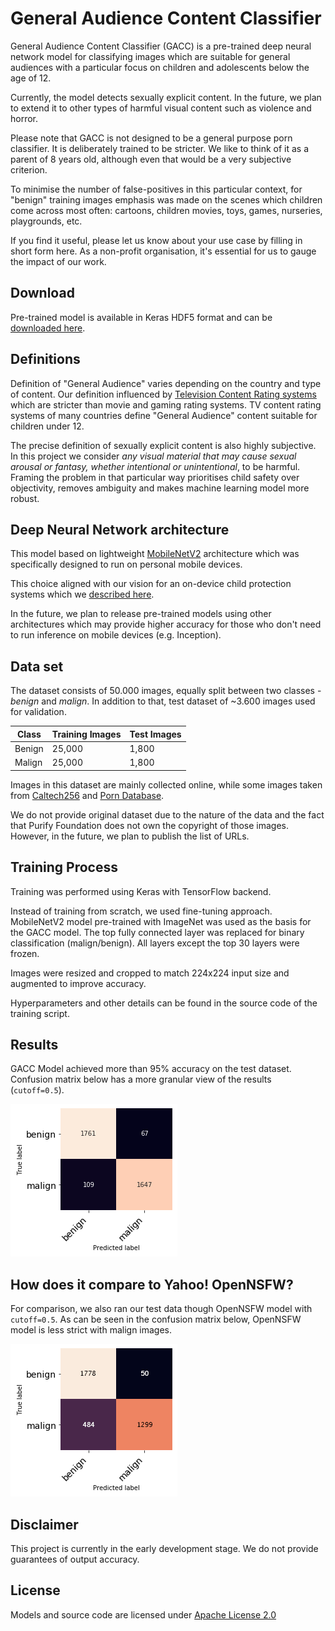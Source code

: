 # General Audience Content Classifier
General Audience Content Classifier (GACC) is a pre-trained deep neural network model for classifying images which are suitable for general audiences with a particular focus on children and adolescents below the age of 12.

Currently, the model detects sexually explicit content. In the future, we plan to extend it to other types of harmful visual content such as violence and horror.

Please note that GACC is not designed to be a general purpose porn classifier. It is deliberately trained to be stricter. We like to think of it as a parent of 8 years old, although even that would be a very subjective criterion.

To minimise the number of false-positives in this particular context, for "benign" training images emphasis was made on the scenes which children come across most often: cartoons, children movies, toys, games, nurseries, playgrounds, etc.

If you find it useful, please let us know about your use case by filling in short form here. As a non-profit organisation, it's essential for us to gauge the impact of our work.

## Download
Pre-trained model is available in Keras HDF5 format and can be [downloaded here](https://github.com/purify-ai/gacc/releases).

## Definitions
Definition of "General Audience" varies depending on the country and type of content. Our definition influenced by [Television Content Rating systems](https://en.wikipedia.org/wiki/Television_content_rating_system) which are stricter than movie and gaming rating systems. TV content rating systems of many countries define "General Audience" content suitable for children under 12.

The precise definition of sexually explicit content is also highly subjective. In this project we consider _any visual material that may cause sexual arousal or fantasy, whether intentional or unintentional_, to be harmful. Framing the problem in that particular way prioritises child safety over objectivity, removes ambiguity and makes machine learning model more robust.

## Deep Neural Network architecture
This model based on lightweight [MobileNetV2](https://ai.googleblog.com/2018/04/mobilenetv2-next-generation-of-on.html) architecture which was specifically designed to run on personal mobile devices.

This choice aligned with our vision for an on-device child protection systems which we [described here](https://medium.com/purify-foundation/how-artificial-intelligence-can-help-protect-children-37ce51b75c35).

In the future, we plan to release pre-trained models using other architectures which may provide higher accuracy for those who don't need to run inference on mobile devices (e.g. Inception).

## Data set
The dataset consists of 50.000 images, equally split between two classes - _benign_ and _malign_. In addition to that, test dataset of ~3.600 images used for validation.

| Class    | Training Images | Test Images |
| -------- | ------- | ------ |
| Benign   | 25,000  | 1,800  |
| Malign   | 25,000  | 1,800  |

Images in this dataset are mainly collected online, while some images taken from [Caltech256](https://authors.library.caltech.edu/7694/) and [Porn Database](https://sites.google.com/site/pornographydatabase/).

We do not provide original dataset due to the nature of the data and the fact that Purify Foundation does not own the copyright of those images. However, in the future, we plan to publish the list of URLs.

## Training Process
Training was performed using Keras with TensorFlow backend.

Instead of training from scratch, we used fine-tuning approach. MobileNetV2 model pre-trained with ImageNet was used as the basis for the GACC model. The top fully connected layer was replaced for binary classification (malign/benign). All layers except the top 30 layers were frozen.

Images were resized and cropped to match 224x224 input size and augmented to improve accuracy.

Hyperparameters and other details can be found in the source code of the training script.

## Results
GACC Model achieved more than 95% accuracy on the test dataset. Confusion matrix below has a more granular view of the results (`cutoff=0.5`).

![alt text](assets/gacc-cm.png?raw=true "GACC Results Confusion Matrix")

## How does it compare to Yahoo! OpenNSFW?
For comparison, we also ran our test data though OpenNSFW model with `cutoff=0.5`. As can be seen in the confusion matrix below, OpenNSFW model is less strict with malign images.

![alt text](assets/opennsfw-cm.png?raw=true "OpenNSFW Results Confusion Matrix")

## Disclaimer
This project is currently in the early development stage. We do not provide guarantees of output accuracy.

## License
Models and source code are licensed under [Apache License 2.0](LICENSE)